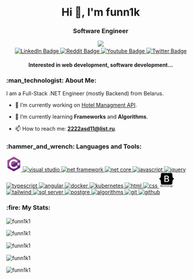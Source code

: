 <div id="about" align="center">
  <h1>Hi 👋, I'm funn1k</h1>
  <h3>Software Engineer</h3>
  <img src="https://media.giphy.com/media/M9gbBd9nbDrOTu1Mqx/giphy.gif" width="100"/>
  <div id="badges">
    <a href="https://www.linkedin.com/in/eugene-yukovich-71a267118">
      <img src="https://img.shields.io/badge/LinkedIn-0077B5?style=for-the-badge&logo=linkedin&logoColor=white" alt="LinkedIn Badge"/>
    </a>
    <a href="https://www.reddit.com/user/_funn1k_">
      <img src="https://img.shields.io/badge/Reddit-FF4500?style=for-the-badge&logo=reddit&logoColor=white" alt="Reddit Badge"/>
    </a>
    <a href="https://www.youtube.com/channel/UCIb8-DvSFcanxJB-wcYFrow">
      <img src="https://img.shields.io/badge/YouTube-red?style=for-the-badge&logo=youtube&logoColor=white" alt="Youtube Badge"/>
    </a>
    <a href="https://twitter.com/Evgeny203">
      <img src="https://img.shields.io/badge/Twitter-blue?style=for-the-badge&logo=twitter&logoColor=white" alt="Twitter Badge"/>
    </a>
  </div>
  <h4 align="center">Interested in web development, software development...</h4>
</div>
<h3 align="left">:man_technologist: About Me:</h3>
<p>I am a Full-Stack .NET Engineer (mostly Backend) from Belarus.</p>

- 🔭 I’m currently working on [Hotel Managment API](https://github.com/funn1k1/HotelManagmentAPI).

- 🌱 I’m currently learning **Frameworks** and **Algorithms**.

- 📫 How to reach me: **2222asd11@list.ru**.

<div class="lang__tools">
  <h3 align="left">:hammer_and_wrench: Languages and Tools:</h3>
  <p align="left">
    <a href="https://docs.microsoft.com/en-us/dotnet/csharp/" target="_blank"> 
      <img src="https://raw.githubusercontent.com/devicons/devicon/master/icons/csharp/csharp-original.svg" alt="csharp" width="40" height="40"/> 
    </a>
    <a href="https://visualstudio.microsoft.com/vs/community/" target="_blank"> 
      <img src="https://cdn.jsdelivr.net/gh/devicons/devicon/icons/visualstudio/visualstudio-plain.svg" alt="visual studio" width="40" height="40"/>
    </a>
    <a href="https://dotnet.microsoft.com/en-us/download/dotnet-framework" target="_blank"> 
      <img src="https://cdn.jsdelivr.net/gh/devicons/devicon/icons/dot-net/dot-net-plain-wordmark.svg" alt="net framework" width="40" height="40" />
    </a>
    <a href="https://dotnet.microsoft.com/en-us/download" target="_blank"> 
      <img src="https://cdn.jsdelivr.net/gh/devicons/devicon/icons/dotnetcore/dotnetcore-original.svg" alt="net core" width="40" height="40"/>
    </a>
    <a href="https://www.javascript.com/" target="_blank"> 
      <img src="https://cdn.jsdelivr.net/gh/devicons/devicon/icons/javascript/javascript-original.svg" alt="javascript" width="40" height="40"/>
    </a>
    <a href="https://www.javascript.com/" target="_blank"> 
      <img src="https://cdn.jsdelivr.net/gh/devicons/devicon/icons/jquery/jquery-original-wordmark.svg" alt="jquery" width="40" height="40"/>
    </a>
    <a href="https://www.typescriptlang.org/" target="_blank">
      <img src="https://cdn.jsdelivr.net/gh/devicons/devicon/icons/typescript/typescript-original.svg" alt="typescript" width="40" height="40"/>
    </a>
    <a href="https://angular.io/" target="_blank">
      <img src="https://angular.io/assets/images/logos/angular/angular.svg" alt="angular" width="40" height="40"/>
    </a>
    <a href="https://www.docker.com/" target="_blank">
      <img src="https://cdn.jsdelivr.net/gh/devicons/devicon/icons/docker/docker-original-wordmark.svg" alt="docker" width="40" height="40"/>
    </a>
    <a href="https://kubernetes.io/" target="_blank">
      <img src="https://cdn.jsdelivr.net/gh/devicons/devicon/icons/kubernetes/kubernetes-plain-wordmark.svg" alt="kubernetes" width="40" height="40"/>
    </a>
    <a href="https://www.w3schools.com/html/" target="_blank">
      <img src="https://cdn.jsdelivr.net/gh/devicons/devicon/icons/html5/html5-original-wordmark.svg" alt="html" width="40" height="40"/>
    </a>
    <a href="https://www.w3schools.com/css/" target="_blank">
      <img src="https://cdn.jsdelivr.net/gh/devicons/devicon/icons/css3/css3-original-wordmark.svg" alt="css" width="40" height="40"/>
    </a>
    <a href="https://getbootstrap.com" target="_blank">
      <img src="https://raw.githubusercontent.com/devicons/devicon/master/icons/bootstrap/bootstrap-plain-wordmark.svg" alt="bootstrap" width="40" height="40"/>
    </a>
    <a href="https://tailwindcss.com" target="_blank">
      <img src="https://cdn.jsdelivr.net/gh/devicons/devicon/icons/tailwindcss/tailwindcss-plain.svg" alt="tailwind" width="40" height="40"/>
    </a>
    <a href="https://www.microsoft.com/en-us/sql-server/sql-server-downloads" target="_blank">
      <img src="https://i.ibb.co/CVhvcrW/sql-server-icon-png-11352.png" alt="sql server" width="40" height="40"/>
    </a>
    <a href="https://www.postgresql.org" target="_blank">
      <img src="https://cdn.jsdelivr.net/gh/devicons/devicon/icons/postgresql/postgresql-plain-wordmark.svg" alt="postgre" width="40" height="40"/>
    </a>
    <a href="https://the-algorithms.com/" target="_blank"> 
      <img src="https://avatars.githubusercontent.com/u/20487725?s=200&v=4" alt="algorithms" width="40" height="40"/> 
    </a>
    <a href="https://git-scm.com/" target="_blank"> 
      <img src="https://cdn.jsdelivr.net/gh/devicons/devicon/icons/git/git-plain-wordmark.svg" alt="git" width="40" height="40"/> 
    </a>
    <a href="https://github.com/" target="_blank"> 
      <img src="https://img.icons8.com/nolan/452/github.png" alt="github" width="40" height="40"/> 
    </a>
  </p>
</div>

<div class="stats">
   
  <h3 align="left">:fire: My Stats:</h3>
  <p>
    <img align="center" src="https://komarev.com/ghpvc/?username=funn1k1&label=Profile%20views&color=b40e37&style=flat" alt="funn1k1" /> 
  </p>
  <p>
    <img align="center" src="https://github-profile-trophy.vercel.app/?username=funn1k1&theme=dracula" alt="funn1k1" />
  </p>
  <p>
    <img align="center" src="https://github-readme-stats.vercel.app/api?username=funn1k1&show_icons=true&theme=radical" alt="funn1k1" />
  </p>
  <p>
    <img align="center" src="https://streak-stats.demolab.com?user=funn1k1&theme=dracula" alt="funn1k1" />
  </p>
  <p>
    <img align="center" src="https://github-readme-stats.vercel.app/api/top-langs?username=funn1k1&show_icons=true&layout=compact" alt="funn1k1" />
  </p>
</div>
